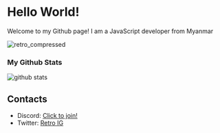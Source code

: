 # Hello World!

Welcome to my Github page! I am a JavaScript developer from Myanmar

![retro_compressed](https://user-images.githubusercontent.com/70205403/195784028-bd33c888-2528-4d70-8d2a-81a58650a200.gif)

### My Github Stats

![github stats](https://github-readme-stats.vercel.app/api?username=retrouser955&show_icons=true&include_all_commits=true&show_icons=true&title_color=fff&icon_color=79ff97&text_color=9f9f9f&bg_color=151515)

## Contacts

- Discord: [Click to join!](https://discord.com/invite/uWfMZYju8c)
- Twitter: [Retro IG](https://twitter.com/Retro_IG231)

